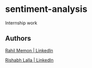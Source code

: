 # sentiment-analysis

Internship work 

## Authors
[Rahil Memon | LinkedIn](https://www.linkedin.com/in/rahil-memon/)

[Rishabh Lalla | LinkedIn](https://www.linkedin.com/in/rishabh-lalla/)


